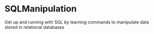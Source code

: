 # SQLManipulation
Get up and running with SQL by learning commands to manipulate data stored in relational databases
